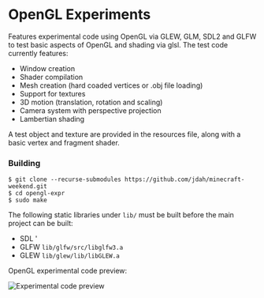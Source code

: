 # OpenGL Experiments
Features experimental code using OpenGL via GLEW, GLM, SDL2 and GLFW to test basic aspects of OpenGL and shading via glsl. The test code currently features:
  - Window creation
  - Shader compilation
  - Mesh creation (hard coaded vertices or .obj file loading)
  - Support for textures
  - 3D motion (translation, rotation and scaling)
  - Camera system with perspective projection
  - Lambertian shading

A test object and texture are provided in the resources file, along with a basic vertex and fragment shader.

### Building

```
$ git clone --recurse-submodules https://github.com/jdah/minecraft-weekend.git
$ cd opengl-expr
$ sudo make
```

The following static libraries under `lib/` must be built before the main project can be built:
 - SDL ' 
 - GLFW `lib/glfw/src/libglfw3.a`
 - GLEW `lib/glew/lib/libGLEW.a`

OpenGL experimental code preview:

![Experimental code preview](https://i.imgur.com/0Regwp5.png)